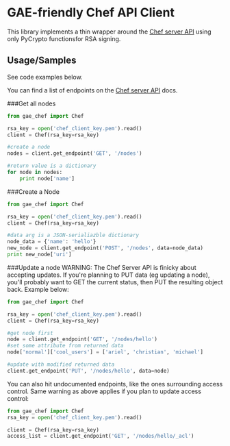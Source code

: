 # GAE-friendly Chef API Client

This library implements a thin wrapper around the [Chef server API](https://docs.chef.io/api_chef_server.html) using only PyCrypto functionsfor RSA signing.

## Usage/Samples
See code examples below.


You can find a list of endpoints on the [Chef server API](https://docs.chef.io/api_chef_server.html) docs.

###Get all nodes
```python
from gae_chef import Chef

rsa_key = open('chef_client_key.pem').read()
client = Chef(rsa_key=rsa_key)

#create a node
nodes = client.get_endpoint('GET', '/nodes')

#return value is a dictionary
for node in nodes:
    print node['name']
```

###Create a Node
```python
from gae_chef import Chef

rsa_key = open('chef_client_key.pem').read()
client = Chef(rsa_key=rsa_key)

#data arg is a JSON-serialiazble dictionary
node_data = {'name': 'hello'}
new_node = client.get_endpoint('POST', '/nodes', data=node_data)
print new_node['uri']
```

###Update a node
WARNING: The Chef Server API is finicky about accepting updates. If you're planning to PUT data (eg updating a node), you'll probably want to GET the current status, then PUT the resulting object back. Example below:
```python
from gae_chef import Chef

rsa_key = open('chef_client_key.pem').read()
client = Chef(rsa_key=rsa_key)

#get node first
node = client.get_endpoint('GET', '/nodes/hello')
#set some attribute from returned data
node['normal']['cool_users'] = ['ariel', 'christian', 'michael']

#update with modified returned data
client.get_endpoint('PUT', '/nodes/hello', data=node)
```

You can also hit undocumented endpoints, like the ones surrounding access control. Same warning as above applies if you plan to update access control:
```python
from gae_chef import Chef
rsa_key = open('chef_client_key.pem').read()

client = Chef(rsa_key=rsa_key)
access_list = client.get_endpoint('GET', '/nodes/hello/_acl')
```
